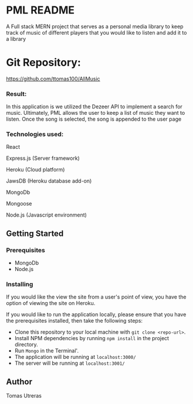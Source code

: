 # PML README
A Full stack MERN project that serves as a personal media library to keep track of music of different players that you would like to listen and add it to a library



# Git Repository:

https://github.com/ttomas100/AllMusic

### Result:

In this application is we utilized the Dezeer API to implement a search for music. Ultimately, PML allows the user to keep a list of music they want to listen. Once the song is selected, the song is appended to the user page

### Technologies used:

React

Express.js (Server framework)

Heroku (Cloud platform)

JawsDB (Heroku database add-on)

MongoDb

Mongoose

Node.js (Javascript environment)


## Getting Started

### Prerequisites
- MongoDb
- Node.js

### Installing
If you would like the view the site from a user's point of view, you have the option of viewing the site on Heroku. 
 
If you would like to run the application locally, please ensure that you have the prerequisites installed, then take the following steps:
- Clone this repository to your local machine with `git clone <repo-url>`.
- Install NPM dependencies by running `npm install` in the project directory.
- Run `Mongo` in the Terminal'.
- The application will be running at `localhost:3000/`
- The server will be running at `localhost:3001/`

## Author
Tomas Utreras

